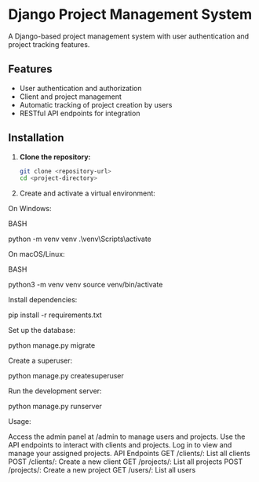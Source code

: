 # Django Project Management System

A Django-based project management system with user authentication and project tracking features.

## Features

- User authentication and authorization
- Client and project management
- Automatic tracking of project creation by users
- RESTful API endpoints for integration

## Installation

1. **Clone the repository:**

   ```bash
   git clone <repository-url>
   cd <project-directory>

2. Create and activate a virtual environment:

On Windows:

BASH

python -m venv venv
.\venv\Scripts\activate

On macOS/Linux:

BASH

python3 -m venv venv
source venv/bin/activate


Install dependencies:

pip install -r requirements.txt

Set up the database:

python manage.py migrate

Create a superuser:

python manage.py createsuperuser

Run the development server:

python manage.py runserver

Usage:

Access the admin panel at /admin to manage users and projects.
Use the API endpoints to interact with clients and projects.
Log in to view and manage your assigned projects.
API Endpoints
GET /clients/: List all clients
POST /clients/: Create a new client
GET /projects/: List all projects
POST /projects/: Create a new project
GET /users/: List all users
